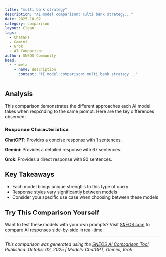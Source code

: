 ```yaml
---
title: "multi bank strategy"
description: "AI model comparison: multi bank strategy..."
date: 2025-10-02
category: comparison
layout: Clean
tags:
  - ChatGPT
  - Gemini
  - Grok
  - AI Comparison
author: SNEOS Community
head:
  - - meta
    - name: description
      content: "AI model comparison: multi bank strategy..."
---
```


<ChatComparison
  title="multi bank strategy"
  prompt="multi bank strategy"
  :responses='{
    "ChatGPT": "A multi-bank strategy refers to a financial or business approach where a company or individual engages with multiple banks to diversify financial relationships and optimize benefits. This strategy is often employed in corporate finance, treasury management, and personal banking. Here’s an overview of key aspects and benefits of a multi-bank strategy:\n\n### Key Aspects\n\n1. **Diversification of Financial Relationships**:\n   - Engaging multiple banks reduces reliance on a single financial institution, minimizing potential risks associated with dependence on one lender or service provider.\n\n2. **Competitive Rates and Fees**:\n   - By comparing offers from different banks, clients can negotiate better rates for loans, deposits, and fees, ensuring they receive competitive pricing tailored to their needs.\n\n3. **Tailored Services**:\n   - Different banks may offer various specialties, such as investment services, trade finance, or treasury solutions, allowing clients to choose the best options for specific needs.\n\n4. **Increased Availability of Credit**:\n   - Accessing multiple banks can improve overall credit capacity, as different institutions may have varying risk appetites and lending criteria.\n\n5. **Geographic Coverage**:\n   - For companies operating in multiple countries or regions, having banking relationships in different locations can facilitate easier international transactions and operations.\n\n6. **Mitigating Bank-Specific Risks**:\n   - Relying on a single bank can expose clients to risks such as instability or changes in lending policies; a multi-bank approach can help mitigate these risks.\n\n7. **Enhancing Relationships**:\n   - Maintaining relationships with various banks can enhance negotiation power and ensure better service, as banks may compete to retain valued clients.\n\n### Implementation Steps\n\n1. **Assessment of Banking Needs**:\n   - Evaluate the financial needs and goals of the business or individual to determine the types of services required from banks.\n\n2. **Identifying Potential Banks**:\n   - Research and identify multiple banks that offer the desired services, competitive rates, and a good reputation.\n\n3. **Application and Relationship Building**:\n   - Apply for accounts or services with selected banks and begin building relationships through regular communication and interactions.\n\n4. **Monitoring Performance**:\n   - Continuously monitor the performance and offerings of all banking relationships to ensure they remain competitive and aligned with financial goals.\n\n5. **Regularly Review the Strategy**:\n   - Periodically assess the multi-bank strategy to optimize relationships, adjust to changing financial needs, and capitalize on new opportunities.\n\n### Potential Challenges\n\n- **Complexity in Management**: Managing multiple banking relationships can be more complex and time-consuming.\n- **Increased Administrative Work**: More accounts mean more paperwork, compliance, and potentially more costs.\n- **Risk of Over-Diversification**: Spreading resources too thin can dilute focus and operational efficiency.\n\n### Conclusion\n\nA multi-bank strategy can be a powerful approach to financial management, providing a range of benefits from increased negotiation power to risk diversification. However, it requires careful planning, management, and ongoing review to be effective. Whether for a corporation or an individual, this strategy can help optimize financial resources and improve overall financial health.",
    "Gemini": "A multi-bank strategy involves using financial services and products from multiple banks instead of relying solely on one. It\u0027s a common practice for both individuals and businesses, offering various advantages and potential drawbacks. Let\u0027s break down the key aspects:\n\n**For Individuals:**\n\n**Reasons for a Multi-Bank Strategy:**\n\n*   **Optimizing Interest Rates and Fees:** Different banks offer varying interest rates on savings accounts, CDs, and mortgages. By shopping around and using multiple banks, you can maximize your returns and minimize fees.\n*   **Diversifying Risk:** While FDIC insurance protects your deposits up to a certain limit per bank, spreading your money across multiple institutions can provide an added layer of security, especially if you have substantial assets.\n*   **Accessing Specialized Services:** Some banks excel in specific areas, such as online banking, customer service, or international transactions. Using multiple banks allows you to leverage their individual strengths.\n*   **Building Credit:** Managing accounts responsibly at multiple banks can contribute to a positive credit history.\n*   **Convenience:** Certain banks might have better ATM networks in specific locations, making it easier to access cash when needed.\n*   **Relationship Banking:** Building relationships at multiple banks can be advantageous when seeking loans or other financial products, as each bank might have different lending criteria or a preference for existing customers.\n*   **Avoiding Excessive Fees:** Some banks may waive certain fees if you maintain a minimum balance across multiple accounts, making a multi-bank strategy cost-effective.\n\n**Drawbacks for Individuals:**\n\n*   **Increased Complexity:** Managing multiple accounts can be more time-consuming and complex than dealing with a single bank. Tracking balances, passwords, and statements can become a burden.\n*   **Potential for Overlooking Fees:** While you can optimize fees, it\u0027s also easier to overlook them when managing multiple accounts. Careful monitoring is crucial.\n*   **Minimum Balance Requirements:** Some accounts require minimum balances to avoid fees, and meeting those requirements across multiple accounts can tie up a significant amount of capital.\n*   **Tax Implications:** Managing interest income and tax forms from multiple banks can complicate your tax filing process.\n\n**For Businesses:**\n\n**Reasons for a Multi-Bank Strategy:**\n\n*   **Credit Line Diversification:** Spreading credit lines across multiple banks reduces reliance on a single institution and mitigates the risk of a line of credit being reduced or terminated unexpectedly. This is crucial for maintaining operational flexibility.\n*   **Payment Processing:** Different banks may offer different payment processing solutions, fees, and integrations with accounting software. Businesses can optimize their payment processing by using multiple banks.\n*   **Treasury Management:** Businesses with complex treasury needs (e.g., international transactions, lockbox services, cash management) can benefit from using banks specializing in those areas.\n*   **Lending Flexibility:** Different banks have different lending appetites and specialize in different types of financing (e.g., commercial real estate, equipment financing). Using multiple banks increases access to diverse funding options.\n*   **Reduced Counterparty Risk:** Spreading deposits across multiple banks mitigates the risk of losing access to funds if a single bank experiences financial difficulties. While FDIC insurance covers deposits up to a certain limit, larger businesses often exceed this limit.\n*   **Negotiating Power:** Having relationships with multiple banks provides leverage when negotiating fees and interest rates. Banks are more likely to offer competitive terms to retain or attract your business.\n*   **Disaster Recovery:** In case of a disaster (e.g., cyberattack, natural disaster) affecting one bank, having accounts at other institutions ensures business continuity.\n*   **Compliance Requirements:** Some industries or jurisdictions require businesses to maintain accounts at multiple banks for regulatory compliance purposes.\n*   **Vendor Relationships:** Certain vendors may only accept payments through specific banks, requiring businesses to maintain accounts at those banks.\n\n**Drawbacks for Businesses:**\n\n*   **Complexity and Administrative Burden:** Managing multiple bank accounts adds complexity to accounting, reconciliation, and cash flow management. It requires more staff time and potentially specialized software.\n*   **Increased Fees:** While you can negotiate fees, managing multiple accounts may result in higher overall banking fees compared to consolidating with a single bank.\n*   **Difficulty Maintaining Minimum Balances:** Meeting minimum balance requirements across multiple accounts can tie up significant working capital.\n*   **Security Risks:** Managing logins, passwords, and security protocols for multiple banks increases the risk of fraud and cybersecurity breaches.\n*   **Communication Challenges:** Communicating with multiple banks can be time-consuming and challenging, especially when resolving issues or requesting information.\n\n**Implementing a Multi-Bank Strategy (Best Practices):**\n\n*   **Define Your Needs and Goals:** Clearly identify your financial needs and objectives before choosing multiple banks. What are you trying to optimize (e.g., interest rates, fees, access to credit)?\n*   **Research and Compare Banks:** Thoroughly research and compare different banks based on their products, services, fees, interest rates, and customer service. Consider online reviews and ratings.\n*   **Choose the Right Banks:** Select banks that specialize in the areas that are most important to you. For example, if you need international transactions, choose a bank with a strong international presence.\n*   **Open Accounts Strategically:** Open accounts at the chosen banks based on your specific needs. Avoid opening too many accounts, as this can increase complexity.\n*   **Maintain Adequate Balances:** Ensure you maintain adequate balances in each account to avoid fees and maximize interest income.\n*   **Monitor Your Accounts Regularly:** Regularly monitor your accounts for any unauthorized activity, errors, or fee charges.\n*   **Consolidate When Appropriate:** Periodically review your multi-bank strategy and consolidate accounts if it becomes too complex or if your needs change.\n*   **Use Technology to Manage Accounts:** Utilize online banking tools, accounting software, and other technologies to streamline account management and track balances across multiple banks.\n*   **Develop Strong Relationships:** Build relationships with bankers at each institution. This can be helpful when seeking loans or resolving issues.\n*   **Consider a Treasury Management System (for businesses):** For larger businesses, a treasury management system (TMS) can automate cash management, forecasting, and reporting across multiple bank accounts.\n\n**Example Scenarios:**\n\n*   **Individual:** An individual might have a checking account at a local credit union for everyday transactions, a high-yield savings account at an online bank for emergency savings, and a mortgage with a national bank offering the best rates.\n*   **Small Business:** A small business might have a checking account at a community bank for local transactions and a merchant services account at a specialized payment processor.  They also might have a separate line of credit at another larger bank.\n*   **Large Corporation:** A large corporation might have multiple bank accounts across different countries to manage international transactions, treasury operations, and local regulatory requirements.\n\n**In Conclusion:**\n\nA multi-bank strategy can be a valuable tool for both individuals and businesses to optimize their financial resources, diversify risk, and access specialized services. However, it\u0027s important to carefully weigh the benefits against the potential drawbacks and implement the strategy strategically to avoid unnecessary complexity and fees.  Proper planning, organization, and monitoring are key to success.\n",
    "Grok": "A \u0022multi-bank strategy\u0022 typically refers to a financial or operational approach where an individual, business, or organization maintains relationships with multiple banks or financial institutions to achieve specific goals, such as risk diversification, cost optimization, or access to specialized services. This concept is commonly used in personal finance, corporate treasury management, and investment strategies. Below, I\u0027ll explain the concept in different contexts and outline its benefits and challenges.\n\n---\n\n### **1. Multi-Bank Strategy in Personal Finance**\nIn personal finance, a multi-bank strategy involves using multiple bank accounts across different financial institutions to manage money effectively.\n\n#### **Key Objectives:**\n- **Diversification of Risk:** Spreading funds across multiple banks reduces the risk of losing all savings if one bank faces financial difficulties (though government-backed deposit insurance often mitigates this concern in many countries, e.g., FDIC in the US up to $250,000 per account).\n- **Maximizing Interest Rates:** Different banks offer varying interest rates on savings accounts or certificates of deposit (CDs). A multi-bank strategy allows individuals to place funds in accounts with the highest yields.\n- **Access to Different Services:** Some banks may offer better online banking tools, lower fees for specific transactions, or rewards programs that suit specific needs.\n- **Budgeting and Organization:** Using separate accounts at different banks for different purposes (e.g., emergency fund, vacation savings, or bills) can help with financial discipline.\n\n#### **Example:**\n- Bank A: High-yield savings account for emergency funds (2.5% APY).\n- Bank B: Checking account with no fees for daily transactions.\n- Bank C: Rewards credit card or specialized loans.\n\n---\n\n### **2. Multi-Bank Strategy in Corporate Finance**\nFor businesses, a multi-bank strategy is often a critical part of treasury management. Companies work with multiple banks to optimize liquidity, manage risks, and access a broader range of financial products.\n\n#### **Key Objectives:**\n- **Risk Management:** Relying on a single bank for loans, credit lines, or deposits exposes a company to risks if the bank faces liquidity issues or imposes stricter lending terms. Using multiple banks spreads this risk.\n- **Cost Optimization:** Different banks may offer better rates or lower fees for specific services like foreign exchange, trade finance, or payroll processing.\n- **Access to Expertise and Networks:** Some banks have regional or sectoral expertise (e.g., trade finance in Asia or energy sector loans) that a single bank may not provide.\n- **Liquidity and Credit Access:** Multiple banking relationships ensure access to diverse funding sources, especially during economic downturns when one bank may tighten credit.\n\n#### **Implementation:**\n- Maintain operating accounts with one or two primary banks for day-to-day transactions.\n- Use secondary banks for specialized services like trade finance, letters of credit, or investment banking.\n- Distribute cash reserves across multiple banks to reduce concentration risk while ensuring compliance with deposit insurance limits.\n\n#### **Example:**\nA multinational corporation might use:\n- Bank A (Global Bank): For international wire transfers and forex hedging.\n- Bank B (Regional Bank): For local payroll and operational accounts.\n- Bank C (Investment Bank): For raising capital or managing mergers and acquisitions.\n\n---\n\n### **3. Multi-Bank Strategy in Investment and Wealth Management**\nIn wealth management, a multi-bank strategy often involves using multiple financial institutions to manage investments, private banking services, or trusts.\n\n#### **Key Objectives:**\n- **Diversification of Assets:** Spreading investments across banks or custodians reduces the risk of loss due to mismanagement or institutional failure.\n- **Access to Unique Products:** Different banks may offer exclusive investment opportunities, such as private equity funds, structured products, or alternative investments.\n- **Relationship Benefits:** Building relationships with multiple private banks can provide access to better advisory services or preferential loan terms.\n\n#### **Example:**\n- Bank A: Custody of stocks and bonds with a focus on low-cost trading.\n- Bank B: Wealth management services for real estate investments.\n- Bank C: Offshore banking for international asset protection.\n\n---\n\n### **4. Multi-Bank Strategy in Payment Processing and Fintech**\nFor businesses in e-commerce or tech, a multi-bank strategy can involve partnering with multiple payment processors or banks to ensure seamless transactions and redundancy.\n\n#### **Key Objectives:**\n- **Redundancy and Reliability:** If one bank or processor experiences downtime, others can handle transactions, minimizing disruptions.\n- **Cost Efficiency:** Different banks or processors may have lower fees for specific regions or transaction types.\n- **Global Reach:** Working with multiple banks ensures compliance with local regulations and access to regional payment systems.\n\n#### **Example:**\nAn online retailer might use:\n- Bank A: For domestic credit card processing.\n- Bank B: For international payments via SWIFT or SEPA.\n- Payment Processor C: For cryptocurrency or alternative payment methods.\n\n---\n\n### **Benefits of a Multi-Bank Strategy**\n1. **Risk Mitigation:** Reduces dependency on a single institution and protects against bank-specific failures or policy changes.\n2. **Cost Savings:** Leverages competitive rates, fees, and services across banks.\n3. **Flexibility:** Provides access to a broader range of financial products and expertise.\n4. **Resilience:** Ensures continuity of operations (for businesses) if one bank faces issues.\n5. **Tailored Solutions:** Allows customization of banking relationships to meet specific needs (e.g., personal savings goals or corporate trade finance).\n\n---\n\n### **Challenges of a Multi-Bank Strategy**\n1. **Complexity:** Managing multiple accounts or relationships can be time-consuming and requires careful oversight.\n2. **Cost of Maintenance:** Some banks charge fees for low balances or inactivity, which can add up across multiple accounts.\n3. **Regulatory Compliance:** For businesses, working with multiple banks may involve navigating different reporting requirements or KYC (Know Your Customer) processes.\n4. **Fragmented Data:** Tracking finances or consolidating data across banks can be challenging without integrated tools or software.\n5. **Relationship Trade-Offs:** Spreading business across multiple banks may reduce the depth of relationship with any single bank, potentially affecting access to preferential terms or services.\n\n---\n\n### **Best Practices for Implementing a Multi-Bank Strategy**\n1. **Define Clear Objectives:** Determine why you need multiple banks (e.g., risk diversification, better rates, or specialized services).\n2. **Research and Compare:** Analyze fees, interest rates, services, and reputation before selecting banks.\n3. **Leverage Technology:** Use financial management tools or treasury software to track accounts and transactions across banks.\n4. **Maintain Transparency:** For businesses, ensure compliance with audits and reporting by maintaining clear records of transactions across banks.\n5. **Review Periodically:** Reassess banking relationships periodically to ensure they align with evolving needs or market conditions.\n\n---\n\n### **Conclusion**\nA multi-bank strategy can be a powerful approach to managing finances, whether for personal savings, corporate treasury, or investment purposes. By spreading financial activities across multiple institutions, individuals and businesses can minimize risks, optimize costs, and access a wider range of services. However, the strategy requires careful planning and management to avoid complexity and ensure efficiency.\n\nIf you\u2019re looking to apply this concept in a specific context (e.g., personal finance, corporate banking, or a particular industry), let me know, and I can provide more tailored insights!"
  }'
  published-date="12:19"
/>

## Analysis

This comparison demonstrates the different approaches each AI model takes when responding to the same prompt. Here are the key differences observed:

### Response Characteristics

**ChatGPT**: Provides a concise response with 1 sentences. 

**Gemini**: Provides a detailed response with 67 sentences. 

**Grok**: Provides a direct response with 90 sentences. 

## Key Takeaways

- Each model brings unique strengths to this type of query
- Response styles vary significantly between models
- Consider your specific use case when choosing between these models

## Try This Comparison Yourself

Want to test these models with your own prompts? Visit [SNEOS.com](https://sneos.com) to compare AI responses side-by-side in real-time.

---

*This comparison was generated using the [SNEOS AI Comparison Tool](https://sneos.com)*
*Published: October 02, 2025 | Models: ChatGPT, Gemini, Grok*
